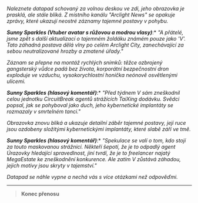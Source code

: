 _Naleznete datapad schovaný za volnou deskou ve zdi, jeho obrazovka je prasklá, ale stále bliká. Z místního kanálu "Arclight News" se opakuje zprávy, které ukazují neostré záznamy tajemné postavy v pohybu._

**_Sunny Sparkles (Vtuber avatar s růžovou a modrou vlasy)_**:\*
_"A přátelé, jsme zpět s další aktualizací o tajemném žoldáku známém pouze jako 'V'. Tato záhadná postava dělá vlny po celém Arclight City, zanechávající za sebou neutralizované hrozby a zmatené úřady."_

_Záznam se přepne na montáž rychlých snímků: těžce ozbrojený gangsterský vůdce padá bez života, korporátní bezpečnostní dron exploduje ve vzduchu, vysokorychlostní honička neónově osvětlenými ulicemi._

**_Sunny Sparkles (hlasový komentář)_**:\*
_"Před týdnem V sám zneškodnil celou jednotku CircuitBreak agentů strážících TaiXing dodávku. Svědci popsal, jak se pohyboval jako duch, jeho kybernetické implantáty se rozmazaly v smrtelném tanci."_

_Obrazovka znovu bliká a ukazuje detailní záběr tajemné postavy, její ruce jsou ozdobeny složitými kybernetickými implantáty, které slabě září ve tmě._

**_Sunny Sparkles (hlasový komentář)_**:\*
_"Spekulace se valí o tom, kdo stojí za touto maskovanou strážnicí. Někteří šepotí, že je to odpadlý agent Úrazovky hledající spravedlnost, jiní tvrdí, že je to freelancer najatý MegaEstate ke zneškodnění konkurence. Ale zatím V zůstává záhadou, jejich motivy jsou skryty v tajemství."_

_Datapad se náhle vypne a nechá vás s více otázkami než odpověďmi._

---

> **Konec přenosu**
